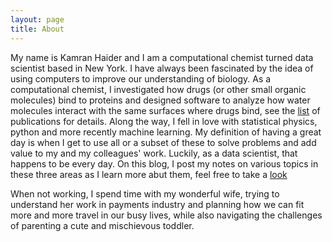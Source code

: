 ```yaml
---
layout: page
title: About
---
```

  
  


My name is Kamran Haider and I am a computational chemist turned data scientist based in New York. 
I have always been fascinated by the idea of using computers to improve our understanding of biology. As a computational chemist, I investigated how drugs (or other small organic molecules) bind to proteins and designed software to analyze how water molecules interact with the same surfaces where drugs bind, see the [list](khaider.io/papers) of publications for details. Along the way, I fell in love with statistical physics, python and more recently machine learning. My definition of having a great day is when I get to use all or a subset of these to solve problems and add value to my and my colleagues' work. Luckily, as a data scientist, that happens to be every day. On this blog, I post my notes on various topics in these three areas as I learn more abut them, feel free to take a [look](khaider.io/blog)


When not working, I spend time with my wonderful wife, trying to understand her work in payments industry and planning how we can fit more and more travel in our busy lives, while also navigating the challenges of parenting a cute and mischievous toddler.

